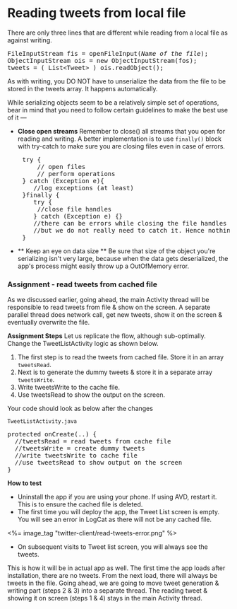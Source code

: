 # Reading tweets from local file

There are only three lines that are different while reading from a local file as against writing. 

<pre>
FileInputStream fis = openFileInput(<i>Name of the file</i>);
ObjectInputStream ois = new ObjectInputStream(fos);
tweets = ( List&lt;Tweet&gt; ) ois.readObject();
</pre>

As with writing, you DO NOT have to unserialize the data from the file to be stored in the tweets array. It happens automatically.

While serializing objects seem to be a relatively simple set of operations, bear in mind that you need to follow certain guidelines to make the best use of it —

* **Close open streams** Remember to close() all streams that you open for reading and writing. A better implementation is to use `finally()` block with try-catch to make sure you are closing files even in case of errors.

<pre>
    try {
		// open files
		// perform operations
	} catch (Exception e){
	   //log exceptions (at least)
	}<span class="highlight">finally {
	   try {
		//close file handles 
	   } catch (Exception e) {} 
	   //there can be errors while closing the file handles if it was'nt opened at the first place.
	   //but we do not really need to catch it. Hence nothing inside catch.
	}</span>
</pre>

* ** Keep an eye on data size ** Be sure that size of the object you're serializing isn't very large, because when the data gets deserialized, the app's process might easily throw up a OutOfMemory error.

### Assignment - read tweets from cached file

As we discussed earlier, going ahead, the main Activity thread will be responsible to read tweets from file & show on the screen. A separate parallel thread does network call, get new tweets, show it on the screen & eventually overwrite the file. 

**Assignment Steps** Let us replicate the flow, although sub-optimally. Change the TweetListActivity logic as shown below. 

1. The first step is to read the tweets from cached file. Store it in an array `tweetsRead`. 
2. Next is to generate the dummy tweets & store it in a separate array `tweetsWrite`. 
3. Write tweetsWrite to the cache file. 
4. Use tweetsRead to show the output on the screen.

Your code should look as below after the changes

`TweetListActivity.java`

<pre>
protected onCreate(..) {
  //tweetsRead = read tweets from cache file
  //tweetsWrite = create dummy tweets
  //write tweetsWrite to cache file
  //use tweetsRead to show output on the screen
}
</pre>

**How to test**

* Uninstall the app if you are using your phone. If using AVD, restart it. This is to ensure the cached file is deleted. 
* The first time you will deploy the app, the Tweet List screen is empty. You will see an error in LogCat as there will not be any cached file.

<%= image_tag "twitter-client/read-tweets-error.png" %>

* On subsequent visits to Tweet list screen, you will always see the tweets. 

This is how it will be in actual app as well. The first time the app loads after installation, there are no tweets. From the next load, there will always be tweets in the file. Going ahead, we are going to move tweet generation & writing part (steps 2 & 3) into a separate thread. The reading tweet & showing it on screen (steps 1 & 4) stays in the main Activity thread. 
